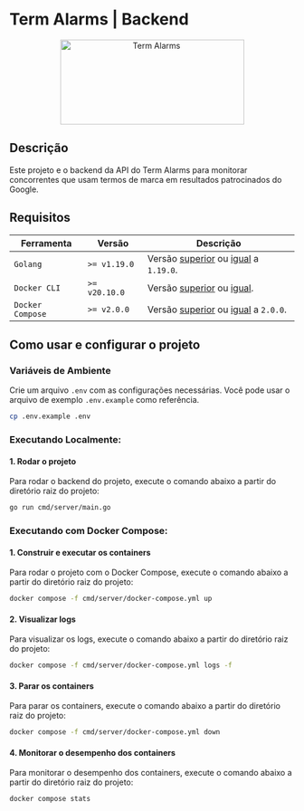# Term Alarms | Backend

<p align="center">
  <a href="https://github.com/richhh7g/term-alarms" target="_blank">
    <img src="https://term-monitor.s3.amazonaws.com/monitor.png" alt="Term Alarms" height="150" width=325"/>
  </a>
</p>

## Descrição

Este projeto e o backend da API do Term Alarms para monitorar concorrentes que usam termos de marca em resultados patrocinados do Google.

## Requisitos

| Ferramenta | Versão | Descrição
| - | - | -
| `Golang` | `>= v1.19.0` | Versão [superior](https://golang.org/dl/) ou [igual](https://golang.org/dl/#go1.19) a `1.19.0`.
| `Docker CLI` | `>= v20.10.0` | Versão [superior](https://github.com/docker/cli/tags) ou [igual](https://github.com/docker/cli/releases/tag/v20.10.0).
| `Docker Compose` | `>= v2.0.0` | Versão [superior](https://github.com/docker/compose/releases) ou [igual](https://github.com/docker/compose/releases/tag/v2.0.0) a `2.0.0`.

## Como usar e configurar o projeto

### Variáveis de Ambiente

Crie um arquivo `.env` com as configurações necessárias. Você pode usar o arquivo de exemplo `.env.example` como referência.

```bash
cp .env.example .env
```

### Executando Localmente:

#### 1. Rodar o projeto

Para rodar o backend do projeto, execute o comando abaixo a partir do diretório raiz do projeto:

```bash
go run cmd/server/main.go
```

### Executando com Docker Compose:

#### 1. Construir e executar os containers

Para rodar o projeto com o Docker Compose, execute o comando abaixo a partir do diretório raiz do projeto:

```bash
docker compose -f cmd/server/docker-compose.yml up
```

#### 2. Visualizar logs

Para visualizar os logs, execute o comando abaixo a partir do diretório raiz do projeto:

```bash
docker compose -f cmd/server/docker-compose.yml logs -f
```

#### 3. Parar os containers

Para parar os containers, execute o comando abaixo a partir do diretório raiz do projeto:

```bash
docker compose -f cmd/server/docker-compose.yml down
```

#### 4. Monitorar o desempenho dos containers

Para monitorar o desempenho dos containers, execute o comando abaixo a partir do diretório raiz do projeto:

```bash
docker compose stats
```
